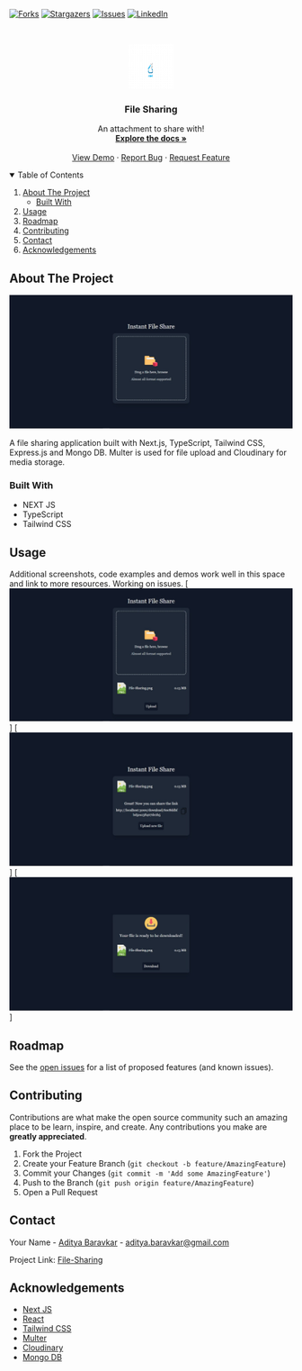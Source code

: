 <!--
*** Thanks for checking out the Best-README-Template. If you have a suggestion
*** that would make this better, please fork the repo and create a pull request
*** or simply open an issue with the tag "enhancement".
*** Thanks again! Now go create something AMAZING! :D
-->



<!-- PROJECT SHIELDS -->
<!--
*** I'm using markdown "reference style" links for readability.
*** Reference links are enclosed in brackets [ ] instead of parentheses ( ).
*** See the bottom of this document for the declaration of the reference variables
*** for contributors-url, forks-url, etc. This is an optional, concise syntax you may use.
*** https://www.markdownguide.org/basic-syntax/#reference-style-links
-->

[![Forks][forks-shield]][forks-url]
[![Stargazers][stars-shield]][stars-url]
[![Issues][issues-shield]][issues-url]
[![LinkedIn][linkedin-shield]][linkedin-url]



<!-- PROJECT LOGO -->
<br />
<p align="center">
  <a href="https://github.com/asbaravkar/File-Sharing">
    <img src="https://github.com/asbaravkar/File-Sharing/blob/master/client/public/images/logo.png" alt="Logo" width="80" height="80">
  </a>

  <h3 align="center">File Sharing</h3>

  <p align="center">
    An attachment to share with!
    <br />
    <a href="https://nextjs.org/docs"><strong>Explore the docs »</strong></a>
    <br />
    <br />
    <a href="#">View Demo</a>
    ·
    <a href="https://github.com/asbaravkar/File-Sharing/issues">Report Bug</a>
    ·
    <a href="https://github.com/asbaravkar/File-Sharing/issues">Request Feature</a>
  </p>
</p>



<!-- TABLE OF CONTENTS -->
<details open="open">
  <summary>Table of Contents</summary>
  <ol>
    <li>
      <a href="#about-the-project">About The Project</a>
      <ul>
        <li><a href="#built-with">Built With</a></li>
      </ul>
    </li>
    <li><a href="#usage">Usage</a></li>
    <li><a href="#roadmap">Roadmap</a></li>
    <li><a href="#contributing">Contributing</a></li>
    <li><a href="#contact">Contact</a></li>
    <li><a href="#acknowledgements">Acknowledgements</a></li>
  </ol>
</details>



<!-- ABOUT THE PROJECT -->
## About The Project

[![Product Name Screen Shot][product-screenshot]](https://github.com/asbaravkar/File-Sharing/blob/master/client/public/images/index.jpeg)

A file sharing application built with Next.js, TypeScript, Tailwind CSS, Express.js and Mongo DB. Multer is used for file upload and Cloudinary for media storage.

### Built With

* NEXT JS 
* TypeScript
* Tailwind CSS





<!-- USAGE EXAMPLES -->
## Usage

Additional screenshots, code examples and demos work well in this space and link to more resources. Working on issues.
[![Product Name Screen Shot][product-upload]]
[![Product Name Screen Shot][product-link]]
[![Product Name Screen Shot][product-download]]




<!-- ROADMAP -->
## Roadmap

See the [open issues](https://github.com/asbaravkar/File-Sharing/issues) for a list of proposed features (and known issues).



<!-- CONTRIBUTING -->
## Contributing

Contributions are what make the open source community such an amazing place to be learn, inspire, and create. Any contributions you make are **greatly appreciated**.

1. Fork the Project
2. Create your Feature Branch (`git checkout -b feature/AmazingFeature`)
3. Commit your Changes (`git commit -m 'Add some AmazingFeature'`)
4. Push to the Branch (`git push origin feature/AmazingFeature`)
5. Open a Pull Request




<!-- CONTACT -->
## Contact

Your Name - [Aditya Baravkar](https://www.linkedin.com/in/aditya-baravkar-01aab515b/) - aditya.baravkar@gmail.com

Project Link: [File-Sharing](https://github.com/asbaravkar/File-Sharinge)



<!-- ACKNOWLEDGEMENTS -->
## Acknowledgements
* [Next JS](https://nextjs.org/docs)
* [React](https://reactjs.org/docs/getting-started.html)
* [Tailwind CSS](https://tailwindcss.com/docs)
* [Multer](https://www.npmjs.com/package/multer)
* [Cloudinary](https://cloudinary.com/)
* [Mongo DB](https://www.mongodb.com/)






<!-- MARKDOWN LINKS & IMAGES -->
<!-- https://www.markdownguide.org/basic-syntax/#reference-style-links -->

[forks-shield]: https://img.shields.io/github/forks/asbaravkar/File-Sharing.svg?style=for-the-badge
[forks-url]: https://github.com/asbaravkar/File-Sharing/network/members
[stars-shield]: https://img.shields.io/github/stars/asbaravkar/File-Sharing.svg?style=for-the-badge
[stars-url]: https://github.com/asbaravkar/File-Sharing/stargazers
[issues-shield]: https://img.shields.io/github/issues/asbaravkar/File-Sharing.svg?style=for-the-badge
[issues-url]: https://github.com/asbaravkar/File-Sharing/issues
[linkedin-shield]: https://img.shields.io/badge/-LinkedIn-black.svg?style=for-the-badge&logo=linkedin&colorB=555
[linkedin-url]: https://www.linkedin.com/in/aditya-baravkar-01aab515b/
[product-screenshot]: https://github.com/asbaravkar/File-Sharing/blob/master/client/public/images/index.jpeg
[product-upload]: https://github.com/asbaravkar/File-Sharing/blob/master/client/public/images/file%20upload.jpeg
[product-link]: https://github.com/asbaravkar/File-Sharing/blob/master/client/public/images/link%20generated.jpeg
[product-download]: https://github.com/asbaravkar/File-Sharing/blob/master/client/public/images/download%20file.jpeg

